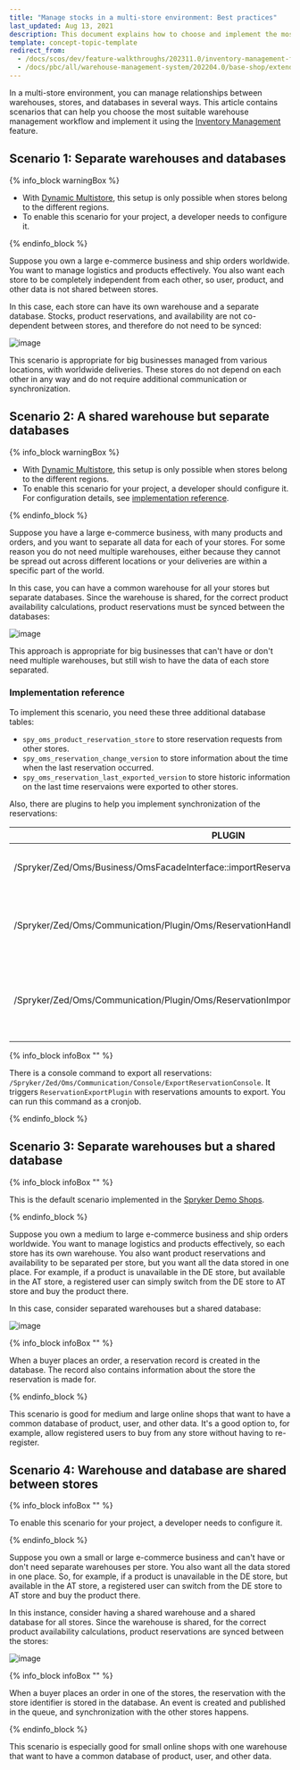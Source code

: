 ```yaml
---
title: "Manage stocks in a multi-store environment: Best practices"
last_updated: Aug 13, 2021
description: This document explains how to choose and implement the most suitable warehouse management workflow using the Inventory Management feature.
template: concept-topic-template
redirect_from:
  - /docs/scos/dev/feature-walkthroughs/202311.0/inventory-management-feature-walkthrough/managing-stocks-in-a-multi-store-environment-best-practices.html
  - /docs/pbc/all/warehouse-management-system/202204.0/base-shop/extend-and-customize/manage-stocks-in-a-multi-store-environment-best-practices.html
---
```


In a multi-store environment, you can manage relationships between warehouses, stores, and databases in several ways. This article contains scenarios that can help you choose the most suitable warehouse management workflow and implement it using the [Inventory Management](/docs/pbc/all/warehouse-management-system/{{page.version}}/base-shop/inventory-management-feature-overview.html) feature.

## Scenario 1: Separate warehouses and databases

{% info_block warningBox %}

- With [Dynamic Multistore](/docs/pbc/all/dynamic-multistore/202410.0/base-shop/dynamic-multistore-feature-overview.html), this setup is only possible when stores belong to the different regions.
- To enable this scenario for your project, a developer needs to configure it.

{% endinfo_block %}

Suppose you own a large e-commerce business and ship orders worldwide. You want to manage logistics and products effectively. You also want each store to be completely independent from each other, so user, product, and other data is not shared between stores.

In this case, each store can have its own warehouse and a separate database. Stocks, product reservations, and availability are not co-dependent between stores, and therefore do not need to be synced:

![image](https://confluence-connect.gliffy.net/embed/image/62d92512-6863-421f-bdc8-abcc9682c784.png?utm_medium=live&utm_source=custom)

This scenario is appropriate for big businesses managed from various locations, with worldwide deliveries. These stores do not depend on each other in any way and do not require additional communication or synchronization.

## Scenario 2: A shared warehouse but separate databases

{% info_block warningBox %}

- With [Dynamic Multistore](/docs/pbc/all/dynamic-multistore/202410.0/base-shop/dynamic-multistore-feature-overview.html), this setup is only possible when stores belong to the different regions.
- To enable this scenario for your project, a developer should configure it. For configuration details, see [implementation reference](#implementation-reference).

{% endinfo_block %}

Suppose you have a large e-commerce business, with many products and orders, and you want to separate all data for each of your stores. For some reason you do not need multiple warehouses, either because they cannot be spread out across different locations or your deliveries are within a specific part of the world.

In this case, you can have a common warehouse for all your stores but separate databases. Since the warehouse is shared, for the correct product availability calculations, product reservations must be synced between the databases:

![image](https://confluence-connect.gliffy.net/embed/image/728ee336-f3e0-4d03-b519-24bc15566360.png?utm_medium=live&utm_source=custom)

This approach is appropriate for big businesses that can't have or don't need multiple warehouses, but still wish to have the data of each store separated.

### Implementation reference

To implement this scenario, you need these three additional database tables:

- `spy_oms_product_reservation_store` to store reservation requests from other stores.
- `spy_oms_reservation_change_version` to store information about the time when the last reservation occurred.
- `spy_oms_reservation_last_exported_version` to store historic information on the last time reservaions were exported to other stores.

Also, there are plugins to help you implement synchronization of the reservations:


| PLUGIN | DESCRIPTION |
| --- | --- |
|/Spryker/Zed/Oms/Business/OmsFacadeInterface::importReservation | You can use this plugin when reading export data from another store. The plugin stores reservation information to `spy_oms_product_reservation_store` table and updates all timestamps accordingly. |
| /Spryker/Zed/Oms/Communication/Plugin/Oms/ReservationHandler/ReservationVersionHandlerPlugin | The plugin is called when a customer makes an order, and a reservation is made. It stores reservation in the `spy_oms_reservation_change_version` database table. Register this plugin in `/Pyz/Zed/Oms/OmsDependencyProvider::getReservationHandlerPlugins` plugin stack. |
| /Spryker/Zed/Oms/Communication/Plugin/Oms/ReservationImport/ReservationExportPlugin | The plugin is called when a reservation export to another store is initiated. This plugin decides whether the export must be accepted. We do not provide the delivery mechanism: you could do this with files or a queue. For example, when `ReservationExportPlugin` is called, you can write a file copy to another server and read it there. Same for queue: you could publish an event in the queue and then consume it on the other end. |

{% info_block infoBox "" %}

There is a console command to export all reservations: `/Spryker/Zed/Oms/Communication/Console/ExportReservationConsole`. It triggers `ReservationExportPlugin` with reservations amounts to export. You can run this command as a cronjob.

{% endinfo_block %}

## Scenario 3: Separate warehouses but a shared database

{% info_block infoBox "" %}

This is the default scenario implemented in the [Spryker Demo Shops](/docs/about/all/about-spryker.html).

{% endinfo_block %}

Suppose you own a medium to large e-commerce business and ship orders worldwide. You want to manage logistics and products effectively, so each store has its own warehouse. You also want product reservations and availability to be separated per store, but you want all the data stored in one place. For example, if a product is unavailable in the DE store, but available in the AT store, a registered user can simply switch from the DE store to AT store and buy the product there.

In this case, consider separated warehouses but a shared database:

![image](https://confluence-connect.gliffy.net/embed/image/f02757ee-9f81-496b-8b71-5dbdb801afe8.png?utm_medium=live&utm_source=custom)

{% info_block infoBox "" %}

When a buyer places an order, a reservation record is created in the database. The record also contains information about the store the reservation is made for.

{% endinfo_block %}

This scenario is good for medium and large online shops that want to have a common database of product, user, and other data. It's a good option to, for example, allow registered users to buy from any store without having to re-register.

## Scenario 4: Warehouse and database are shared between stores

{% info_block infoBox "" %}

To enable this scenario for your project, a developer needs to configure it.

{% endinfo_block %}

Suppose you own a small or large e-commerce business and can't have or don't need separate warehouses per store. You also want all the data stored in one place. So, for example, if a product is unavailable in the DE store, but available in the AT store, a registered user can switch from the DE store to AT store and buy the product there.

In this instance, consider having a shared warehouse and a shared database for all stores. Since the warehouse is shared, for the correct product availability calculations, product reservations are synced between the stores:

![image](https://confluence-connect.gliffy.net/embed/image/2848116a-7530-407f-8cef-384bdd82b9ac.png?utm_medium=live&utm_source=custom)

{% info_block infoBox "" %}

When a buyer places an order in one of the stores, the reservation with the store identifier is stored in the database. An event is created and published in the queue, and synchronization with the other stores happens.

{% endinfo_block %}

This scenario is especially good for small online shops with one warehouse that want to have a common database of product, user, and other data.
